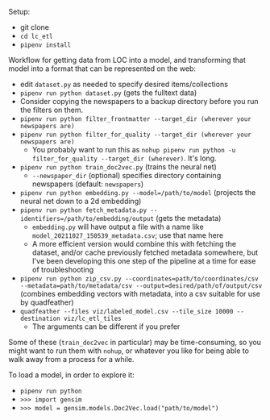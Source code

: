Setup:
- git clone
- `cd lc_etl`
- `pipenv install`

Workflow for getting data from LOC into a model, and transforming that model into a format that can be represented on the web:

- edit `dataset.py` as needed to specify desired items/collections
- `pipenv run python dataset.py` (gets the fulltext data)
- Consider copying the newspapers to a backup directory before you run the filters on them.
- `pipenv run python filter_frontmatter --target_dir (wherever your newspapers are)`
- `pipenv run python filter_for_quality --target_dir (wherever your newspapers are)`
  - You probably want to run this as `nohup pipenv run python -u filter_for_quality --target_dir (wherever)`. It's long.
- `pipenv run python train_doc2vec.py` (trains the neural net)
  - `--newspaper_dir` (optional) specifies directory containing newspapers (default: `newspapers`)
- `pipenv run python embedding.py --model=/path/to/model` (projects the neural net down to a 2d embedding)
- `pipenv run python fetch_metadata.py --identifiers=/path/to/embedding/output` (gets the metadata)
  - `embedding.py` will have output a file with a name like `model_20211027_150539_metadata.csv`; use that name here
  - A more efficient version would combine this with fetching the dataset, and/or cache previously fetched metadata somewhere, but I've been developing this one step of the pipeline at a time for ease of troubleshooting
- `pipenv run python zip_csv.py --coordinates=path/to/coordinates/csv --metadata=path/to/metadata/csv --output=desired/path/of/output/csv` (combines embedding vectors with metadata, into a csv suitable for use by quadfeather)
- `quadfeather --files viz/labeled_model.csv --tile_size 10000 --destination viz/lc_etl_tiles`
  - The arguments can be different if you prefer

Some of these (`train_doc2vec` in particular) may be time-consuming, so you might want to run them with `nohup`, or whatever you like for being able to walk away from a process for a while.

To load a model, in order to explore it:
- `pipenv run python`
- `>>> import gensim`
- `>>> model = gensim.models.Doc2Vec.load("path/to/model")`
